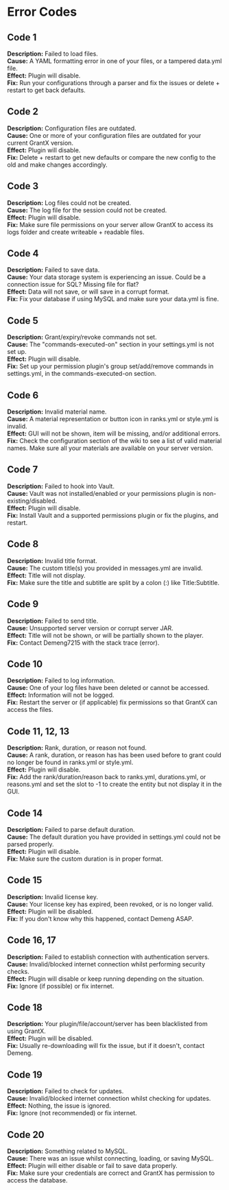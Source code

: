 # Error Codes

## Code 1
**Description:** Failed to load files. </br>
**Cause:** A YAML formatting error in one of your files, or a tampered data.yml file. </br>
**Effect:** Plugin will disable. </br>
**Fix:** Run your configurations through a parser and fix the issues or delete + restart to get back defaults.

## Code 2
**Description:** Configuration files are outdated. </br>
**Cause:** One or more of your configuration files are outdated for your current GrantX version. </br>
**Effect:** Plugin will disable.</br>
**Fix:** Delete + restart to get new defaults or compare the new config to the old and make changes accordingly.

## Code 3
**Description:** Log files could not be created. </br>
**Cause:** The log file for the session could not be created. </br>
**Effect:** Plugin will disable.</br>
**Fix:** Make sure file permissions on your server allow GrantX to access its logs folder and create writeable + readable files.

## Code 4
**Description:** Failed to save data. </br>
**Cause:** Your data storage system is experiencing an issue. Could be a connection issue for SQL? Missing file for flat? </br>
**Effect:** Data will not save, or will save in a corrupt format. </br>
**Fix:** Fix your database if using MySQL and make sure your data.yml is fine.

## Code 5
**Description:** Grant/expiry/revoke commands not set. </br>
**Cause:** The "commands-executed-on" section in your settings.yml is not set up.</br>
**Effect:** Plugin will disable.</br>
**Fix:** Set up your permission plugin's group set/add/remove commands in settings.yml, in the commands-executed-on section.

## Code 6
**Description:** Invalid material name.</br>
**Cause:** A material representation or button icon in ranks.yml or style.yml is invalid. </br>
**Effect:** GUI will not be shown, item will be missing, and/or additional errors.</br>
**Fix:** Check the configuration section of the wiki to see a list of valid material names. Make sure all your materials are available on your server version.

## Code 7
**Description:** Failed to hook into Vault. </br>
**Cause:** Vault was not installed/enabled or your permissions plugin is non-existing/disabled.</br>
**Effect:** Plugin will disable.</br>
**Fix:** Install Vault and a supported permissions plugin or fix the plugins, and restart.

## Code 8
**Description:** Invalid title format. </br>
**Cause:** The custom title(s) you provided in messages.yml are invalid.</br>
**Effect:** Title will not display.</br>
**Fix:** Make sure the title and subtitle are split by a colon (:) like Title:Subtitle.

## Code 9
**Description:** Failed to send title. </br>
**Cause:** Unsupported server version or corrupt server JAR. </br>
**Effect:** Title will not be shown, or will be partially shown to the player.</br>
**Fix:** Contact Demeng7215 with the stack trace (error).

## Code 10
**Description:** Failed to log information. </br>
**Cause:** One of your log files have been deleted or cannot be accessed. </br>
**Effect:** Information will not be logged. </br>
**Fix:** Restart the server or (if applicable) fix permissions so that GrantX can access the files.

## Code 11, 12, 13
**Description:** Rank, duration, or reason not found. </br>
**Cause:** A rank, duration, or reason has has been used before to grant could no longer be found in ranks.yml or style.yml. </br>
**Effect:** Plugin will disable.</br>
**Fix:** Add the rank/duration/reason back to ranks.yml, durations.yml, or reasons.yml and set the slot to -1 to create the entity but not display it in the GUI.

## Code 14
**Description:** Failed to parse default duration. </br>
**Cause:** The default duration you have provided in settings.yml could not be parsed properly. </br>
**Effect:** Plugin will disable.</br>
**Fix:** Make sure the custom duration is in proper format.

## Code 15
**Description:** Invalid license key.</br>
**Cause:** Your license key has expired, been revoked, or is no longer valid.</br>
**Effect:** Plugin will be disabled. </br>
**Fix:** If you don't know why this happened, contact Demeng ASAP.

## Code 16, 17
**Description:** Failed to establish connection with authentication servers. </br>
**Cause:** Invalid/blocked internet connection whilst performing security checks. </br>
**Effect:** Plugin will disable or keep running depending on the situation. </br>
**Fix:** Ignore (if possible) or fix internet.

## Code 18
**Description:** Your plugin/file/account/server has been blacklisted from using GrantX. </br>
**Effect:** Plugin will be disabled. </br>
**Fix:** Usually re-downloading will fix the issue, but if it doesn't, contact Demeng.

## Code 19
**Description:** Failed to check for updates. </br>
**Cause:** Invalid/blocked internet connection whilst checking for updates. </br>
**Effect:** Nothing, the issue is ignored. </br>
**Fix:** Ignore (not recommended) or fix internet.

## Code 20
**Description:** Something related to MySQL. </br>
**Cause:** There was an issue whilst connecting, loading, or saving MySQL. </br>
**Effect:** Plugin will either disable or fail to save data properly. </br>
**Fix:** Make sure your credentials are correct and GrantX has permission to access the database.

